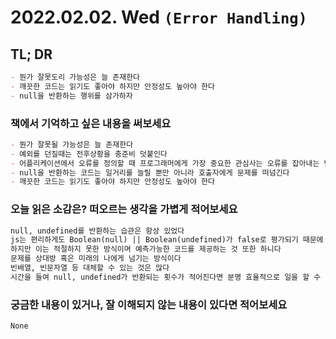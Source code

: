# 2022.02.02. Wed `(Error Handling)`

## TL; DR

```markdown
- 뭔가 잘못도리 가능성은 늘 존재한다
- 깨끗한 코드는 읽기도 좋아야 하지만 안정성도 높아야 한다
- null을 반환하는 행위를 삼가하자
```

### 책에서 기억하고 싶은 내용을 써보세요

```markdown
- 뭔가 잘못될 가능성은 늘 존재한다
- 예외를 던질때는 전후상황을 충준비 덧붙인다
- 어플리케이션에서 오류를 정의할 때 프로그래머에게 가장 중요한 관심사는 오류를 잡아내는 방법이 되어야 한다
- null을 반환하는 코드는 일거리를 늘릴 뿐만 아니라 호출자에게 문제를 떠넘긴다
- 깨끗한 코드는 읽기도 좋아야 하지만 안정성도 높아야 한다
```

### 오늘 읽은 소감은? 떠오르는 생각을 가볍게 적어보세요

```markdown
null, undefined를 반환하는 습관은 항상 있었다
js는 편리하게도 Boolean(null) || Boolean(undefined)가 false로 평가되기 때문에 처리하기 편해 별로 생각하지 못했다
하지만 이는 적절하지 못한 방식이며 예측가능한 코드를 제공하는 것 또한 하니다
문제를 상대방 혹은 미래의 나에게 넘기는 방식이다
빈배열, 빈문자열 등 대체할 수 있는 것은 많다
시간을 들여 null, undefined가 반환되는 횟수가 적어진다면 분명 효율적으로 일을 할 수 있는 환경에 한발 더 다가갈 것이다
```

### 궁금한 내용이 있거나, 잘 이해되지 않는 내용이 있다면 적어보세요

```markdown
None
```
